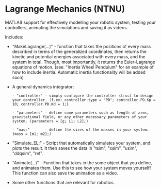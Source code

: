 # Lagrange Mechanics (NTNU)
MATLAB support for effectively modelling your robotic system, testing your controllers, animating the simulations and saving it as videos.

Includes:
- "MakeLagrange(...)" - function that takes the positions of every mass described in terms of the generalized coordinates, then returns the kinetic and potential energies associated with every mass, and the system in total. Though, most importantly, it returns the Euler-Lagrange equations of motion. (see: "Inertia Wheel Pendulum" for an example of how to include inertia. Automatic inertia functionality will be added soon)

- A general dynamics integrator:

      - "controller" - simply configure the controller struct to design your controller. (f.ex: controller.type = "PD"; controller.PD.Kp = 10; controller.PD.Kd = 1;)

      - "parameters" - define some parameters such as length of arms, gravitational field, or any other necessary parameters of your system. (parameters = [g; L1; L2];)

      - "mass"       - define the sizes of the masses in your system. (mass = [m1; m2];)

- "Simulate_EL;" - Script that automatically simulates your system, and plots the result. It then saves the data in "tsim", "xsim", "usim", "ddqsim", "ref".

- "Animate(...)" - Function that takes in the some object that you define, and animates them. Use this to see how your system moves yourself! This function can also save the animation as a video.

- Some other functions that are relevant for robotics.
